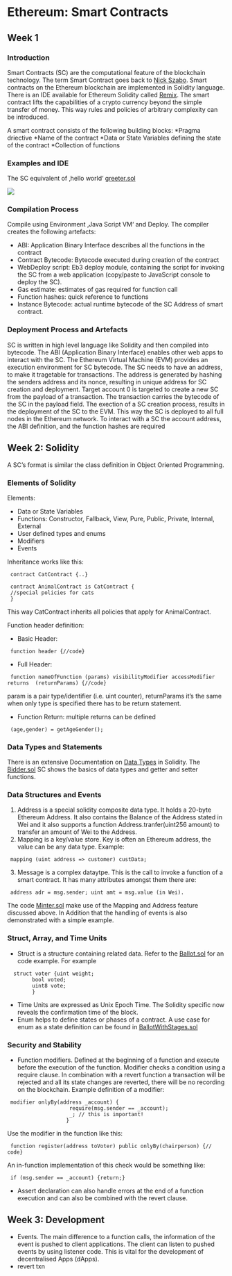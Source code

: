 # Ethereum: Smart Contracts
## Week 1
### Introduction
Smart Contracts (SC) are the computational feature of the blockchain technology. The term Smart Contract goes back to [Nick Szabo](http://www.alamut.com/subj/economics/nick_szabo/smartContracts.html). Smart contracts on the Ethereum blockchain are implemented in Solidity language. There is an IDE available for Ethereum Solidity called [Remix](https://remix.ethereum.org).
The smart contract lifts the capabilities of a crypto currency beyond the simple transfer of money. This way rules and policies of arbitrary complexity can be introduced.

A smart contract consists of the following building blocks:
*Pragma driective
*Name of the contract
*Data or State Variables defining the state of the contract
*Collection of functions

### Examples and IDE
The SC equivalent of ‚hello world‘
[greeter.sol](https://gist.githubusercontent.com/GianRothfuchs/fcdaddad12a910040897a0382c9a875d/Greeter.sol)

[![](resources/scrnshot1.png)](resources/scrnshot1.png)

### Compilation Process
Compile using Environment ‚Java Script VM‘ and Deploy. The compiler creates the following artefacts:
* ABI: Application Binary Interface describes all the functions in the contract
* Contract Bytecode: Bytecode executed during creation of the contract
* WebDeploy script: Eb3 deploy module, containing the script for invoking the SC from a web application (copy/paste to JavaScript console to deploy the SC).
* Gas estimate: estimates of gas required for function call
* Function hashes: quick reference to functions
* Instance Bytecode: actual runtime bytecode of the SC Address of smart contract. 

### Deployment Process and Artefacts
SC is written in high level language like Solidity and then compiled into bytecode. The ABI (Application Binary Interface) enables other web apps to interact with the SC. The Ethereum Virtual Machine (EVM) provides an execution environment for SC bytecode. 
The SC needs to have an address, to make it tragetable for transactions. The address is generated by hashing the senders address and its nonce, resulting in unique address for SC creation and deployment. Target account 0 is targeted to create a new SC from the payload of a transaction. The transaction carries the bytecode of the SC in the payload field. The exection of a SC creation process, results in the deployment of the SC to the EVM. This way the SC is deployed to all full nodes in the Ethereum network. 
To interact with a SC the account address, the ABI definition, and the function hashes are  required

## Week 2: Solidity
A SC’s format is similar the class definition in Object Oriented Programming. 

### Elements of Solidity
Elements:
* Data or State Variables
* Functions: Constructor, Fallback, View, Pure, Public, Private, Internal, External
* User defined types and enums
* Modifiers
* Events

Inheritance works like this:
~~~
 contract CatContract {..}

 contract AnimalContract is CatContract {
 //special policies for cats
 }
~~~
This way CatContract inherits all policies that apply for AnimalContract.

Function header definition:
* Basic Header: 
~~~
 function header {//code}
~~~
* Full Header: 
~~~
 function nameOfFunction (params) visibilityModifier accessModifier returns  (returnParams) {//code} 
~~~
param is a pair type/identifier (i.e. uint counter), returnParams it’s the same when only type is specified there has to be return statement.
* Function Return: multiple returns can be defined 
~~~
 (age,gender) = getAgeGender();
~~~
	

### Data Types and Statements
There is an extensive Documentation on [Data Types](https://solidity.readthedocs.io/en/develop/types.html) in Solidity. The [Bidder.sol](https://gist.github.com/GianRothfuchs/fa176dd2bd39471eefbebdc2d5b38f42#file-bidder-sol) SC shows the basics of data types and getter and setter functions.

### Data Structures and Events
1. Address is a special solidity composite data type. It holds a 20-byte Ethereum Address. It also contains the Balance of the Address stated in Wei and it also supports a function Address.tranfer(uint256 amount) to transfer an amount of Wei to the Address.
2. Mapping is a key/value store. Key is often an Ethereum address, the value can be any data type. Example: 
~~~
 mapping (uint address => customer) custData;
~~~
3. Message is a complex dataytpe. This is the call to invoke a function of a smart contract. It has many attributes amongst them there are: 
~~~
 address adr = msg.sender; uint amt = msg.value (in Wei).
~~~

The code [Minter.sol](https://gist.github.com/GianRothfuchs/fa176dd2bd39471eefbebdc2d5b38f42#Minter-sol) make use of the Mapping and Address feature discussed above. In Addition that the handling of events is also demonstrated with a simple example.

### Struct, Array, and Time Units
* Struct is a structure containing related data. Refer to the [Ballot.sol](https://gist.github.com/GianRothfuchs/fa176dd2bd39471eefbebdc2d5b38f42#file-ballotbasic-sol) for an code example. For example 
~~~
  struct voter {uint weight;
		bool voted;
		uint8 vote;
		}
~~~
* Time Units are expressed as Unix Epoch Time. The Solidity specific now reveals the confirmation time of the block.
* Enum helps to define states or phases of a contract. A use case for enum as a state definition can be found in [BallotWithStages.sol](https://gist.github.com/GianRothfuchs/fa176dd2bd39471eefbebdc2d5b38f42#file-ballotwithstages-sol)

### Security and Stability
* Function modifiers. Defined at the beginning of a function and execute before the execution of the function. Modifier checks a condition using a require clause. In combination with a revert function a transaction will be rejected and all its state changes are reverted, there will be no recording on the blockchain. Example definition of a modifier:
~~~
 modifier onlyBy(address _account) {
					require(msg.sender == _account);
					_; // this is important!
				   }
~~~
Use the modifier in the function like this:
~~~
 function register(address toVoter) public onlyBy(chairperson) {// code}
~~~
An in-function implementation of this check would be something like:
~~~
 if (msg.sender == _account) {return;}
~~~
* Assert declaration can also handle errors at the end of a function execution and can also be combined with the revert clause.

## Week 3: Development
* Events. The main difference to a function calls, the information of the event is pushed to client applications. The client can listen to pushed events by using listener code. This is vital for the development of decentralised Apps (dApps).
* revert txn








